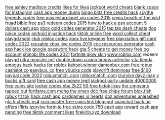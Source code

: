 <a href="https://lookerstudio.google.com/s/ooUZ768Eu8k">free ashley madison credits</a>
<a href="https://lookerstudio.google.com/reporting/1b2059f1-8c6a-4d3d-b966-c865050cfa25/page/DjD">likes for likes</a>
<a href="https://lookerstudio.google.com/u/0/reporting/a454a8c0-ac8e-433e-a3dc-e4fd79c16a65/page/DjD">jackpot world cheats</a>
<a href="https://lookerstudio.google.com/reporting/5a95a0be-01dd-49f9-8619-7e0abecb8627/page/DjD">blank space for instagram</a>
<a href="https://lookerstudio.google.com/reporting/926e0969-9721-4b1c-bc09-a9f18d60945c/page/DjD">cash app money dump</a>
<a href="https://lookerstudio.google.com/reporting/b51509b0-d8d0-49f9-bcc8-1707c30cb3e4/page/DjD">bingo blitz free credits hack</a>
<a href="https://lookerstudio.google.com/reporting/bd0546a5-a101-4694-b8b3-c524b710a8d1/page/DjD">scythe legends codes</a>
<a href="https://lookerstudio.google.com/reporting/b8a16c6c-8559-4541-82aa-b7b8ee43bbfa/page/DjD">free moviestarplanet vip codes 2015</a>
<a href="https://lookerstudio.google.com/reporting/7ae659f2-6d6a-4b13-b80b-0bddcfc882ce/page/DjD">cemu breath of the wild</a>
<a href="https://lookerstudio.google.com/reporting/8c20e306-d371-4f30-96d2-e2ce76ed7689/page/T51AD">fruad bible</a>
<a href="https://lookerstudio.google.com/reporting/5286634c-3d04-4b3a-b294-53a9e4eae12e/page/DjD">free ps3 redeem codes 2015</a>
<a href="https://lookerstudio.google.com/reporting/5217f89a-ea92-4b91-b0aa-3595329843e7/page/DjD">how to hack a psn account</a>
<a href="https://lookerstudio.google.com/reporting/5db27ca1-bc12-415a-bc7c-b1b4349bcb49/page/DjD">5 dollars cash app</a>
<a href="https://lookerstudio.google.com/reporting/e8f6d2ae-d957-4b26-8202-3f540ea0b102/page/DjD">xbox gold codes generator 2015</a>
<a href="https://lookerstudio.google.com/s/sQ7qSYzknqw">tap tap dash cheats</a>
<a href="https://lookerstudio.google.com/u/0/reporting/da940b33-dd27-4f61-8d10-e14c48971767/page/DjD">dog piece codes</a>
<a href="https://lookerstudio.google.com/s/ji5xple4Zuw">android injustice hack</a>
<a href="https://lookerstudio.google.com/reporting/8c2046f2-2a22-485d-b949-91b3266f6017/page/DjD">tiktok online free</a>
<a href="https://lookerstudio.google.com/s/sRA6glmBuu8">word collect cheat</a>
<a href="https://lookerstudio.google.com/reporting/72510a68-b72d-4f01-aa42-55dff92aa2cf/page/vEgDD">playgd.mobi</a>
<a href="https://lookerstudio.google.com/reporting/8a6edbff-ffba-4164-8e69-0e0baa3c8313/page/DjD">club roblox codes</a>
<a href="https://lookerstudio.google.com/reporting/7ae53cfa-8bbc-4cba-aa1b-d40ecd8996e8/page/DjD">xbox live keygens</a>
<a href="https://lookerstudio.google.com/reporting/307dcafd-c08a-4559-b273-6b9e35c25265/page/DjD">free playstation gift card codes 2022</a>
<a href="https://lookerstudio.google.com/reporting/10b1f3e3-a4cb-45e0-b9ab-c52c6511955c/page/DjD">reusable xbox live codes 2015</a>
<a href="https://lookerstudio.google.com/reporting/8027d83f-45c1-480c-b49b-9e0606ee210e/page/DjD">coc resources generator</a>
<a href="https://lookerstudio.google.com/reporting/5bb5e38c-94f4-4cc1-8e0e-a032d0b955e6/page/DjD">cash app hack ios</a>
<a href="https://lookerstudio.google.com/reporting/93134078-5dc7-4e92-8e35-938fc9cf9177/page/DjD">google password hack</a>
<a href="https://lookerstudio.google.com/reporting/fcf5bad2-a967-488e-80e4-d74438ca52bb/page/rjpDD">gta 5 cheats to get money</a>
<a href="https://lookerstudio.google.com/s/sSYLA5T9BsI">free og account</a>
<a href="https://lookerstudio.google.com/reporting/170bd2f5-f8c0-4866-8ed3-ec8ee1e30abf/page/fsS9C">shinobi life codes 2021</a>
<a href="https://lookerstudio.google.com/reporting/75b9ca71-3ef2-49e0-ae0e-50c23b4c11d4/page/DjD">fortnite glow skin</a>
<a href="https://lookerstudio.google.com/s/o_f1giQZD7s">www.roblox.com redeem</a>
<a href="https://lookerstudio.google.com/reporting/13abcb46-42cd-4b32-ba4e-bd0d3e7feb4a?s=hbro1E2Rqwg">playgd</a>
<a href="https://lookerstudio.google.com/reporting/0abcf447-71df-4d1a-b8e1-a40501135569?s=mWRQjcPnlh0">ultra monster net</a>
<a href="https://lookerstudio.google.com/s/l_wOZBgv-uI">double down casino bonus collector</a>
<a href="https://lookerstudio.google.com/s/pLGDTjcZi24">vita tienda</a>
<a href="https://lookerstudio.google.com/reporting/1b62cec9-5b0a-4252-9468-f0ce30e3890e?s=kxNeRrHw9JU">amogus hack</a>
<a href="https://lookerstudio.google.com/reporting/0b81ae8d-4f53-4286-8f0c-260fe666b977?s=gm9BEz04zJY">hacks for roblox</a>
<a href="https://lookerstudio.google.com/s/vqf9Pj_L4i8">kahoot.winner</a>
<a href="https://lookerstudio.google.com/s/ukHuCQgEgf8">damonbux.com free robux</a>
<a href="https://lookerstudio.google.com/reporting/31e615d1-b9cb-4a08-849a-96a9f3fe96fe?s=rtDlr4wA-X4">cashslot.co</a>
<a href="https://lookerstudio.google.com/s/ly2d8ZB2DE0">easybux. cc</a>
<a href="https://lookerstudio.google.com/s/orI2XUvf3fw">free vbucks code</a>
<a href="https://lookerstudio.google.com/s/se9qccnZtBw">playdrift dominoes</a>
<a href="https://lookerstudio.google.com/reporting/0a34986a-3e21-4568-9fe8-4dbc03e483e4?s=joEPROSzPfQ">free $100 paypal code 2022</a>
<a href="https://lookerstudio.google.com/s/mDyXsum3lOA">robuxmatch .com</a>
<a href="https://lookerstudio.google.com/s/txpvVftbQtw">robloxmatch .com</a>
<a href="https://lookerstudio.google.com/s/hpRiNTKY0R8">izurvive dayz map</a>
<a href="https://lookerstudio.google.com/s/tqRYF2t57Kc">v bucks gift card</a>
<a href="https://lookerstudio.google.com/reporting/16ade7ae-be05-4f59-8b25-16b97a72402a?s=iB1CrfJwvHo">free cash app money legit</a>
<a href="https://lookerstudio.google.com/s/v0_FKEcrP5s">jackpot party update 40000000 free coins site</a>
<a href="https://lookerstudio.google.com/s/pA6aCCwtyps">locker codes nba 2k22</a>
<a href="https://lookerstudio.google.com/s/pobnYiJxRe4">50 free tiktok likes</a>
<a href="https://lookerstudio.google.com/s/h_-Up3Cpv-Y">the simpsons tapped out</a>
<a href="https://lookerstudio.google.com/reporting/05a85cc0-2bf5-47e5-80a9-4b0edf8f837c?s=qR6t1OmQbCA">fortfame.com</a>
<a href="https://lookerstudio.google.com/reporting/1b01c140-b72a-4528-81fa-1d8e7a59a85e?s=tDvIDjEO-b8">mohg the omen</a>
<a href="https://lookerstudio.google.com/s/u5sJumt3yCA">ddc free chips forum</a>
<a href="https://lookerstudio.google.com/s/pg8yj2vTK1g">blox.fish robux</a>
<a href="https://lookerstudio.google.com/s/uW89GfamWA4">tit tok</a>
<a href="https://lookerstudio.google.com/reporting/3a29e47e-3d86-4b12-9abc-8df489ff8ee0?s=u27hqRh18wg">hack cash app</a>
<a href="https://lookerstudio.google.com/s/o5L0x8oLDd0">cardgames io hearts</a>
<a href="https://lookerstudio.google.com/reporting/166be99f-4d7c-4874-babd-cbd806f9a117?s=uU5uT4hdqc8">dbz adventures unleashed</a>
<a href="https://lookerstudio.google.com/reporting/417ced7b-9c3e-43b7-b4b6-562717490577?s=kNXy3L5xK4g">gta 5 cheats ps4</a>
<a href="https://lookerstudio.google.com/reporting/c3552767-3f08-4fe7-a3c5-ae5d20620cb2/page/DjD">coin master free spins link blogspot</a>
<a href="https://lookerstudio.google.com/reporting/dc8b362d-57c0-4203-a982-7f0672e44141/page/DjD">snapchat hack no offers</a>
<a href="https://lookerstudio.google.com/reporting/3e389f30-5d33-4c0e-9b29-e7f8eb92f898/page/aTgDD">iflirts</a>
<a href="https://lookerstudio.google.com/s/mhRLz5l1yMg">izurvive</a>
<a href="https://lookerstudio.google.com/reporting/6e741d94-096b-49ab-99c8-5e36659aaf94/page/DjD">fortnite free skins code</a>
<a href="https://lookerstudio.google.com/reporting/5c019ba0-b3e7-4f29-b1bd-6fe9f0f3682d/page/DjD">750 cash app reward</a>
<a href="https://lookerstudio.google.com/reporting/4fcbf076-d6f4-4279-8e69-94b7d3174c60/page/zUT9C">cash app pending</a>
<a href="https://lookerstudio.google.com/reporting/704f96a1-e17f-41a2-ac0a-1e321b4690b4/page/DjD">free tiktok comment likes</a>
<a href="https://lookerstudio.google.com/reporting/1df542b8-2830-433f-869a-6ef55b82945c/page/DjD">firekirin.xyz download</a>
